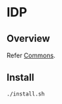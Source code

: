 # IDP

## Overview
Refer [Commons](https://docs.mosip.io/1.2.0/modules/commons).

## Install 
```
./install.sh
```


